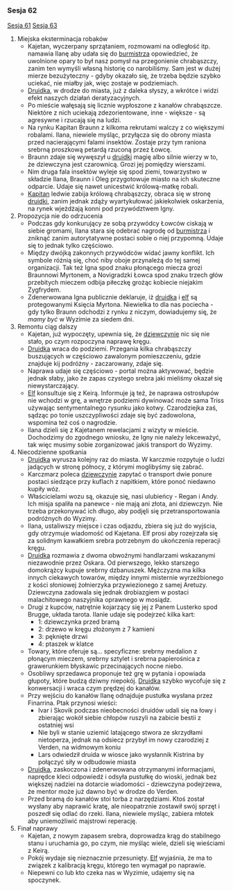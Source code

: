 ### Sesja 62
[Sesja 61](#sesja-61) [Sesja 63](#sesja-63)
1. Miejska eksterminacja robaków
    - Kajetan, wyczerpany sprzątaniem, rozmowami na odległość itp. namawia Ilanę aby udała się do [burmistrza](Oleg) opowiedzieć, że uwolnione opary to był nasz pomysł na przegonienie chrabąszczy, zanim ten wymyśli własną historię co narobiliśmy. Sam jest w dużej mierze bezużyteczny - gdyby okazało się, że trzeba będzie szybko uciekać, nie miałby jak, więc zostaje w podziemiach.
    - [Druidka](Ilana), w drodze do miasta, już z daleka słyszy, a wkrótce i widzi efekt naszych działań deratyzacyjnych. 
    - Po mieście wałęsają się licznie wypłoszone z kanałów chrabąszcze. Niektóre z nich uciekają zdezorientowane, inne - większe - są agresywne i rzucają się na ludzi.
    - Na rynku Kapitan Braunn z kilkoma rekrutami walczy z co większymi robalami. Ilana, niewiele myśląc, przyłącza się do obrony miasta przed nacierającymi falami insektów. Zostaje przy tym raniona srebrną proszkową petardą rzuconą przez Łowcę.
    - Braunn zdaje się wywęszył u [druidki](Ilana) magię albo silnie wierzy w to, że dziewczyna jest czarownicą. Grozi jej pomiędzy wierszami.
    - Nim druga fala insektów wyleje się spod ziemi, towarzystwo w składzie Ilana, Braunn i Oleg przygotowuje miasto na ich skuteczne odparcie. Udaje się nawet unicestwić królową-matkę robali.
    - [Kapitan](Braunn) ledwie zabija królową chrabąszczy, obraca się w stronę [druidki](Ilana), zanim jednak zdąży wyartykułować jakiekolwiek oskarżenia, na rynek wjeżdżają konni pod przywództwem Igny.
2. Propozycja nie do odrzucenia
    - Podczas gdy konkurujący ze sobą przywódcy Łowców ciskają w siebie gromami, Ilana stara się odebrać nagrodę od [burmistrza](Oleg) i zniknąć zanim autorytatywne postaci sobie o niej przypomną. Udaje się to jednak tylko częściowo.
    - Między dwójką zakonnych przywódców widać jawny konflikt. Ich symbole różnią się, choć niby oboje przynależą do tej samej organizacji. Tak też Igna spod znaku płonącego miecza grozi Braunnowi Myrtonem, a Novigradzki Łowca spod znaku trzech głów przebitych mieczem odbija piłeczkę grożąc kobiecie niejakim Zygfrydem.
    - Zdenerwowana Igna publicznie deklaruje, iż [druidka](Ilana) i [elf](Kajetan) są protegowanymi Księcia Myrtona. Niewielka to dla nas pociecha - gdy tylko Braunn odchodzi z rynku z niczym, dowiadujemy się, że _mamy być_ w Wyzimie za siedem dni.
3. Remontu ciąg dalszy
    - Kajetan, już wypoczęty, upewnia się, że [dziewczynie](Ilana) nic się nie stało, po czym rozpoczyna naprawę kręgu.
    - [Druidka](Ilana) wraca do podziemi. Przegania kilka chrabąszczy buszujących w częściowo zawalonym pomieszczeniu, gdzie znajduje kij podróżny - zaczarowany, zdaje się.
    - Naprawa udaje się częściowo - portal można aktywować, będzie jednak słaby, jako że zapas czystego srebra jaki mieliśmy okazał się niewystarczający.
    - [Elf](Kajetan) konsultuje się z Keirą. Informuje ją też, że naprawa ostrosłupów nie wchodzi w grę, a wnętrze podziemi dywinować może sama Triss używając sentymentalnego rysunku jako kotwy. Czarodziejka zaś, sądząc po tonie uszczypliwości zdaje się być zadowolona, wspomina też coś o nagrodzie. 
    - Ilana dzieli się z Kajetanem rewelacjami z wizyty w mieście. Dochodzimy do zgodnego wniosku, że Igny nie należy lekceważyć, tak więc musimy sobie zorganizować jakiś transport do Wyzimy.
4. Niecodzienne spotkania
    - [Druidka](Ilana) wyrusza kolejny raz do miasta. W karczmie rozpytuje o ludzi jadących w stronę północy, z którymi moglibyśmy się zabrać.
    - Karczmarz poleca [dziewczynie](Ilana) zapytać o transport dwie ponure postaci siedzące przy kuflach z napitkiem, które ponoć niedawno kupiły wóz.
    - Właścicielami wozu są, okazuje się, nasi ulubieńcy - Regan i Andy. Ich misja spaliła na panewce - nie mają ani złota, ani dziewczyn. Nie trzeba przekonywać ich długo, aby podjęli się przetransportowania podróżnych do Wyzimy.
    - Ilana, ustaliwszy miejsce i czas odjazdu, zbiera się już do wyjścia, gdy otrzymuje wiadomość od Kajetana. Elf prosi aby rozejrzała się za solidnym kawałkiem srebra potrzebnym do ukończenia reperacji kręgu.
    - [Druidka](Ilana) rozmawia z dwoma obwoźnymi handlarzami wskazanymi niezawodnie przez Oskara. Od pierwszego, lekko starszego domokrążcy kupuje srebrny dzbanuszek. Mężczyzna ma kilka innych ciekawych towarów, między innymi misternie wyrzeźbionego z kości słoniowej żołnierzyka przywiezionego z samej Aretuzy. Dziewczyna zadowala się jednak drobiazgiem w postaci malachitowego naszyjnika oprawnego w mosiądz.
    - Drugi z kupców, natrętnie kojarzący się jej z Panem Lusterko spod Brugge, układa tarota. Ilanie udaje się podejrzeć kilka kart:
        - 1: dziewczynka przed bramą
        - 2: drzewo w kręgu złożonym z 7 kamieni
        - 3: pęknięte drzwi
        - 4: ptaszek w klatce 
    - Towary, które oferuje są... specyficzne: srebrny medalion z płonącym mieczem, srebrny sztylet i srebrna papierośnica z grawerunkiem błyskawic przecinających nocne niebo.
    - Osobliwy sprzedawca proponuje też grę w pytania i opowiada głupoty, które budzą dziwny niepokój. [Druidka](Ilana) szybko wycofuje się z konwersacji i wraca czym prędzej do kanałów.
    - Przy wejściu do kanałów Ilanę odnajduje pustułka wysłana przez Finarrina. Ptak przynosi wieści:
        +  Ivar i Skovik podczas nieobecności druidów udali się na łowy i zbierając wokół siebie chłopów ruszyli na zabicie bestii z ostatniej wsi
        + Nie byli w stanie uziemić latającego stwora ze skrzydłami nietoperza, jednak na odsiecz przybył im nowy czarodziej z Verden, na widmowym koniu
        + Lars odwiedził druida w wiosce jako wysłannik Kistrina by połączyć siły w odbudowie miasta
    - [Druidka](Ilana), zaskoczona i zdenerwowana otrzymanymi informacjami, naprędce kleci odpowiedź i odsyła pustułkę do wioski, jednak bez większej nadziei na dotarcie wiadomości - dziewczyna podejrzewa, że mentor może już dawno być w drodze do Verden.
    - Przed bramą do kanałów stoi torba z narzędziami. Ktoś został wysłany aby naprawić kratę, ale nieopatrznie zostawił swój sprzęt i poszedł się odlać do rzeki. Ilana, niewiele myśląc, zabiera młotek aby uniemożliwić majstrowi reperację.
5. Finał naprawy
    - Kajetan, z nowym zapasem srebra, doprowadza krąg do stabilnego stanu i uruchamia go, po czym, nie myśląc wiele, dzieli się wieściami z Keirą.
    - Pokój wydaje się nieznacznie przesunięty. [Elf](Kajetan) wyjaśnia, że ma to związek z kalibracją kręgu, którego ten wymagał po naprawie.
    - Niepewni co lub kto czeka nas w Wyzimie, udajemy się na spoczynek.